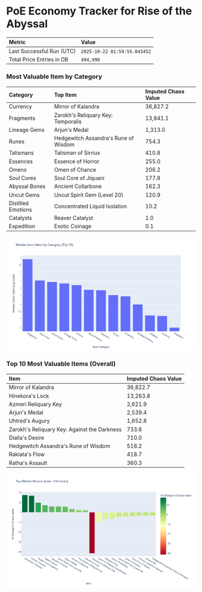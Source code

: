 # PoE Economy Tracker for Rise of the Abyssal

<!-- START_MAINTENANCE -->
| Metric | Value |
|:---|:---|
| Last Successful Run (UTC) | `2025-10-22 01:59:55.043452` |
| Total Price Entries in DB | `494,990` |

<!-- END_MAINTENANCE -->

<!-- START_DATAFRAME_DEBUG -->
<!-- END_DATAFRAME_DEBUG -->

<!-- START_CATEGORY_ANALYSIS -->
### Most Valuable Item by Category
| Category | Top Item | Imputed Chaos Value |
| :--- | :--- | :--- |
| Currency | Mirror of Kalandra | 36,827.2 |
| Fragments | Zarokh's Reliquary Key: Temporalis | 13,841.1 |
| Lineage Gems | Arjun's Medal | 1,313.0 |
| Runes | Hedgewitch Assandra's Rune of Wisdom | 754.3 |
| Talismans | Talisman of Sirrius | 410.8 |
| Essences | Essence of Horror | 255.0 |
| Omens | Omen of Chance | 206.2 |
| Soul Cores | Soul Core of Jiquani | 177.8 |
| Abyssal Bones | Ancient Collarbone | 162.3 |
| Uncut Gems | Uncut Spirit Gem (Level 20) | 120.9 |
| Distilled Emotions | Concentrated Liquid Isolation | 10.2 |
| Catalysts | Reaver Catalyst | 1.0 |
| Expedition | Exotic Coinage | 0.1 |


![Category Analysis Chart](charts/category_analysis.png)
<!-- END_ANALYSIS -->

<!-- START_ANALYSIS -->
### Top 10 Most Valuable Items (Overall)
| Item | Imputed Chaos Value |
| :--- | :--- |
| Mirror of Kalandra | 36,822.7 |
| Hinekora's Lock | 13,263.8 |
| Azmeri Reliquary Key | 2,621.9 |
| Arjun's Medal | 2,539.4 |
| Uhtred's Augury | 1,652.8 |
| Zarokh's Reliquary Key: Against the Darkness | 733.6 |
| Dialla's Desire | 710.0 |
| Hedgewitch Assandra's Rune of Wisdom | 518.2 |
| Rakiata's Flow | 418.7 |
| Ratha's Assault | 360.3 |


![Market Movers Chart](charts/market_movers.png)
<!-- END_ANALYSIS -->
